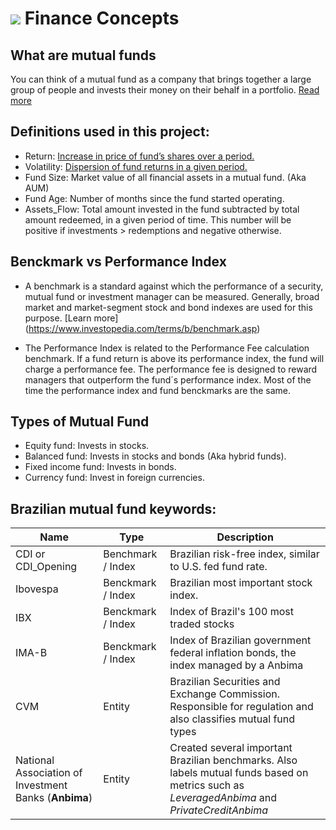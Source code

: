 # ![](https://ga-dash.s3.amazonaws.com/production/assets/logo-9f88ae6c9c3871690e33280fcf557f33.png) Finance Concepts

## What are mutual funds

You can think of a mutual fund as a company that brings together a large group of people and invests their money on their behalf in a portfolio. [Read more](https://en.wikipedia.org/wiki/Mutual_fund)

## Definitions used in this project:
- Return: [Increase in price of fund’s shares over a period.](https://www.investopedia.com/university/quality-mutual-fund/chp4-fund-risk-return/mf-returns.asp)
- Volatility: [Dispersion of fund returns in a given period.](https://www.investopedia.com/terms/v/volatility.asp)
- Fund Size: Market value of all financial assets in a mutual fund. (Aka AUM)
- Fund Age: Number of months since the fund started operating.
- Assets_Flow: Total amount invested in the fund subtracted by total amount redeemed, in a given period of time. This number will be positive if investments > redemptions and negative otherwise.

## Benckmark vs Performance Index

- A benchmark is a standard against which the performance of a security, mutual fund or investment manager can be measured. Generally, broad market and market-segment stock and bond indexes are used for this purpose. [Learn more] (https://www.investopedia.com/terms/b/benchmark.asp)

- The Performance Index is related to the Performance Fee calculation benchmark. If a fund return is above its performance index, the fund will charge a performance fee. The performance fee is designed to reward managers that outperform the fund´s performance index. Most of the time the performance index and fund benckmarks are the same.

## Types of Mutual Fund
- Equity fund: Invests in stocks.
- Balanced fund: Invests in stocks and bonds (Aka hybrid funds).
- Fixed income fund: Invests in bonds.
- Currency fund: Invest in foreign currencies.

## Brazilian mutual fund keywords:

|Name|Type|Description|
|---|---|---|
|CDI or CDI_Opening|Benchmark / Index |Brazilian risk-free index, similar to U.S. fed fund rate.|
|Ibovespa|Benckmark / Index|Brazilian most important stock index.|
|IBX|Benckmark / Index| Index of Brazil's 100 most traded stocks|
|IMA-B|Benckmark / Index| Index of Brazilian government federal inflation bonds, the index managed by a Anbima|
|CVM|Entity| Brazilian Securities and Exchange Commission. Responsible  for regulation and also classifies mutual fund types|
|National Association of Investment Banks (**Anbima**)|Entity| Created several important Brazilian benchmarks. Also labels mutual funds based on metrics such as *LeveragedAnbima* and *PrivateCreditAnbima*|

